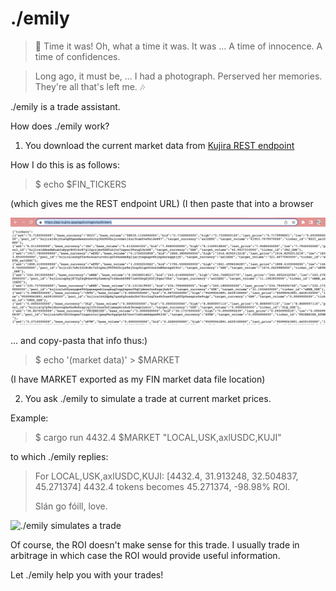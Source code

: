 # ./emily


> 🎵 Time it was! Oh, what a time it was. It was ...
> A time of innocence.
> A time of confidences.

> Long ago, it must be, ...
> I had a photograph.
> Perserved her memories.
> They're all that's left me. 🎶

./emily is a trade assistant.

How does ./emily work?

1. You download the current market data from [Kujira REST endpoint](https://api.kujira.app/api/coingecko/tickers)

How I do this is as follows:

> $ echo $FIN_TICKERS

(which gives me the REST endpoint URL)
(I then paste that into a browser 

![FIN market data](imgs/01-market-data.png)

... and copy-pasta that info thus:)

> $ echo '(market data)' > $MARKET

(I have MARKET exported as my FIN market data file location)

2. You ask ./emily to simulate a trade at current market prices.

Example:

> $ cargo run 4432.4 $MARKET "LOCAL,USK,axlUSDC,KUJI"

to which ./emily replies:

> For LOCAL,USK,axlUSDC,KUJI:
>   [4432.4, 31.913248, 32.504837, 45.271374]
>      4432.4 tokens becomes 45.271374, -98.98% ROI.
>
> Slán go fóill, love.

![./emily simulates a trade](02-trade.png)

Of course, the ROI doesn't make sense for this trade. I usually trade in
arbitrage in which case the ROI would provide useful information.

Let ./emily help you with your trades!
